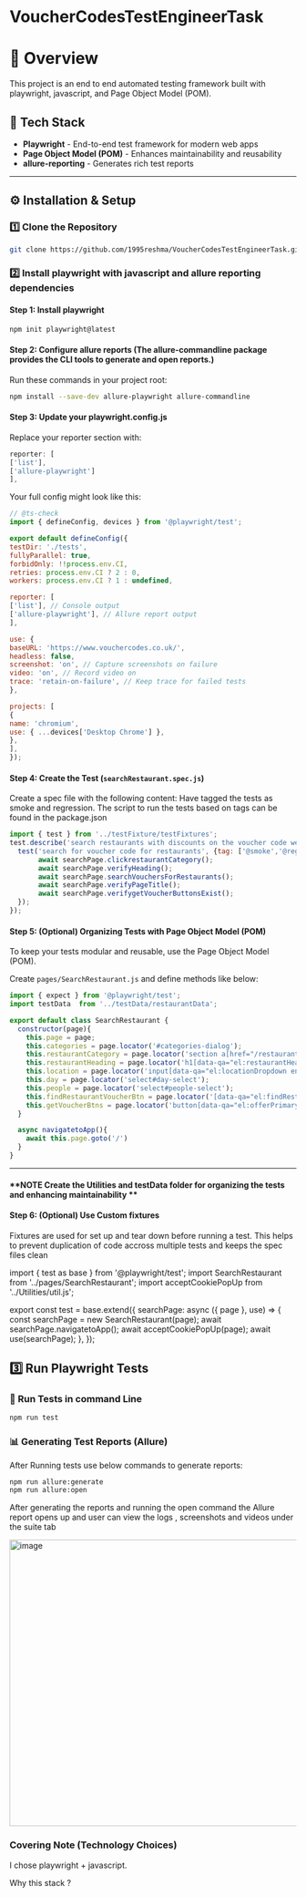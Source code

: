 # VoucherCodesTestEngineerTask

# 🚀 Overview
This project is an end to end automated testing framework built with playwright, javascript, and Page Object Model (POM).

## 📌 Tech Stack
- **Playwright** - End-to-end test framework for modern web apps
- **Page Object Model (POM)** - Enhances maintainability and reusability
- **allure-reporting** - Generates rich test reports
---

## ⚙️ Installation & Setup

### 1️⃣ Clone the Repository
```sh
git clone https://github.com/1995reshma/VoucherCodesTestEngineerTask.git
```

### 2️⃣ Install playwright with javascript and allure reporting dependencies

#### **Step 1: Install playwright**
```sh
npm init playwright@latest
```

#### **Step 2: Configure allure reports (The allure-commandline package provides the CLI tools to generate and open reports.)**
Run these commands in your project root:

```sh
npm install --save-dev allure-playwright allure-commandline
```

#### **Step 3: Update your playwright.config.js**

Replace your reporter section with:

```javascript
reporter: [
['list'],
['allure-playwright']
],
```

Your full config might look like this:

```javascript
// @ts-check
import { defineConfig, devices } from '@playwright/test';

export default defineConfig({
testDir: './tests',
fullyParallel: true,
forbidOnly: !!process.env.CI,
retries: process.env.CI ? 2 : 0,
workers: process.env.CI ? 1 : undefined,

reporter: [
['list'], // Console output
['allure-playwright'], // Allure report output
],

use: {
baseURL: 'https://www.vouchercodes.co.uk/',
headless: false,
screenshot: 'on', // Capture screenshots on failure
video: 'on', // Record video on 
trace: 'retain-on-failure', // Keep trace for failed tests
},

projects: [
{
name: 'chromium',
use: { ...devices['Desktop Chrome'] },
},
],
});
```


#### **Step 4: Create the Test (`searchRestaurant.spec.js`)**
Create a spec file with the following content: Have tagged the tests as smoke and regression. The script to run the tests based on tags can be found in the package.json 

```javascript
import { test } from '../testFixture/testFixtures';
test.describe('search restaurants with discounts on the voucher code website', () => {
  test('search for voucher code for restaurants', {tag: ['@smoke','@regression']}, async ({ searchPage }) => {
       await searchPage.clickrestaurantCategory();
       await searchPage.verifyHeading();
       await searchPage.searchVouchersForRestaurants();
       await searchPage.verifyPageTitle();
       await searchPage.verifygetVoucherButtonsExist();
  });
});
```

#### **Step 5: (Optional) Organizing Tests with Page Object Model (POM)**
To keep your tests modular and reusable, use the Page Object Model (POM).

Create `pages/SearchRestaurant.js` and define methods like below:

```javascript
import { expect } from '@playwright/test';
import testData  from '../testData/restaurantData';

export default class SearchRestaurant {
  constructor(page){
    this.page = page;
    this.categories = page.locator('#categories-dialog');
    this.restaurantCategory = page.locator('section a[href="/restaurant-vouchers.html"]');
    this.restaurantHeading = page.locator('h1[data-qa="el:restaurantHeading"]');
    this.location = page.locator('input[data-qa="el:locationDropdown enabled:true"]');
    this.day = page.locator('select#day-select');
    this.people = page.locator('select#people-select');
    this.findRestaurantVoucherBtn = page.locator('[data-qa="el:findRestaurantsVoucherButton"]');
    this.getVoucherBtns = page.locator('button[data-qa="el:offerPrimaryButton"]');
  }

  async navigatetoApp(){
    await this.page.goto('/')
  }
}
```

---
#### **NOTE Create the Utilities and testData folder for organizing the tests and enhancing maintainability **

#### **Step 6: (Optional) Use Custom fixtures**
Fixtures are used for set up and tear down before running a test. This helps to prevent duplication of code accross multiple tests and keeps the spec files clean

import { test as base } from '@playwright/test';
import SearchRestaurant from '../pages/SearchRestaurant';
import acceptCookiePopUp from '../Utilities/util.js';

export const test = base.extend({
  searchPage: async ({ page }, use) => {
       const searchPage  = new SearchRestaurant(page);
       await searchPage.navigatetoApp();
       await acceptCookiePopUp(page);
       await use(searchPage);
  },
});



## 3️⃣ Run Playwright Tests

### 📌 Run Tests in command Line
```sh
npm run test
```

### 📊 Generating Test Reports (Allure)
After Running tests use below commands to generate reports:
```sh
npm run allure:generate
npm run allure:open
```

After generating the reports and running the open command the Allure report opens up and user can view the logs , screenshots and videos under the suite tab 

<img width="959" height="503" alt="image" src="https://github.com/user-attachments/assets/e4f65247-5190-4355-a1d8-1ac851562ef3" />


### Covering Note (Technology Choices)
I chose playwright + javascript.

Why this stack ? 























